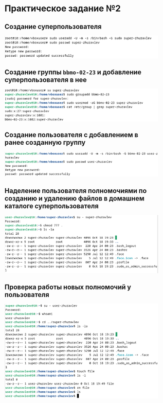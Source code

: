 # Практическое задание №2

## Создание суперпользователя

![](./1.png)

## Создание группы `bbmo-02-23` и добавление суперпользователя в нее

![](./2.png)

## Создание пользователя с добавлением в ранее созданную группу

![](./3.png)

## Наделение пользователя полномочиями по созданию и удалению файлов в домашнем каталоге суперпользователя

![](./4.png)

## Проверка работы новых полномочий у пользователя

![](./5.png)